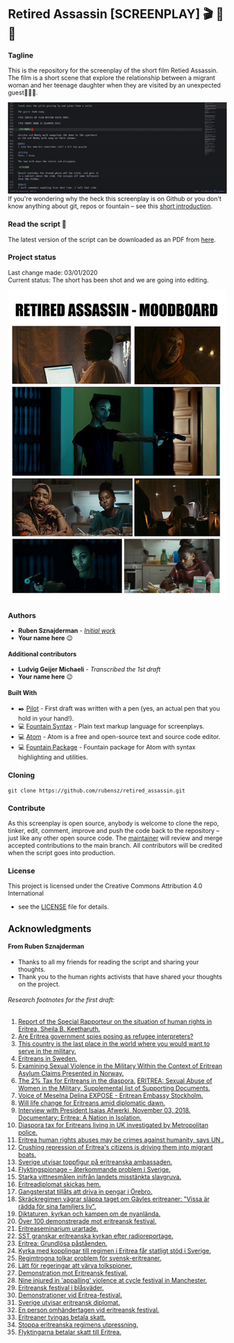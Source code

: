 # Retired Assassin [SCREENPLAY] :clapper: :movie_camera: :page_with_curl:

### Tagline

This is the repository for the screenplay of the short film Retied Assassin. The film is a short scene that explore the relationship between a migrant woman and her teenage daughter when they are visited by an unexpected guest:gun::boom::skull:.   

![screencapture](screencapture.gif?raw=true)     
If you're wondering why the heck this screenplay is on Github or you don't know anything about git, repos or fountain – see this [short introduction](http://rubensznajderman.com/fountain-noobs).

### Read the script :page_facing_up:

The latest version of the script can be downloaded as an PDF from [here](https://github.com/rubensz/retired_assassin/blob/master/retired_assassin.pdf).

### Project status
Last change made: 03/01/2020   
Current status: The short has been shot and we are going into editing.  

![moodboard](retired-assassin-mood.png?raw=true)   

### Authors

* **Ruben Sznajderman** - [*Initial work*](https://www.dropbox.com/s/1b2l2qkfq43wds9/2percent_scan.pdf?dl=0) 
* **Your name here** :wink:

#### Additional contributors
* **Ludvig Geijer Michaeli** - *Transcribed the 1st draft*
* **Your name here** :wink:

#### Built With
* :black_nib: [Pilot](https://www.jetpens.com/Pilot-Metropolitan-Fountain-Pens/ct/1706) - First draft was written with a pen (yes, an actual pen that you hold in your hand!).
* :computer: [Fountain Syntax](https://fountain.io/syntax) - Plain text markup language for screenplays.
* :computer: [Atom](https://atom.io/) - Atom is a free and open-source text and source code editor.
* :computer: [Fountain Package](https://atom.io/packages/fountain) - Fountain package for Atom with syntax highlighting and utilities.

### Cloning

```
git clone https://github.com/rubensz/retired_assassin.git
```

### Contribute
As this screenplay is open source, anybody is welcome to clone the repo, tinker, edit, comment, improve and push the code back to the repository – just like any other open source code. The [maintainer](https://github.com/rubensz) will review and merge accepted contributions to the main branch. All contributors will be credited when the script goes into production.

### License

This project is licensed under the Creative Commons Attribution 4.0 International
 - see the [LICENSE](LICENSE) file for details.

## Acknowledgments

#### From Ruben Sznajderman
* Thanks to all my friends for reading the script and sharing your thoughts.
* Thank you to the human rights activists that have shared your thoughts on the project.


###### Research footnotes for the first draft:

1. [Report of the Special Rapporteur on the situation of human rights in Eritrea, Sheila B. Keetharuth.](https://reliefweb.int/report/eritrea/report-special-rapporteur-situation-human-rights-eritrea-sheila-b-keetharuth-ahrc3850)
2. [Are Eritrea government spies posing as refugee interpreters?](https://www.aljazeera.com/indepth/features/eritrea-government-spies-posing-refugee-interpreters-180225191907769.html)
3. [This country is the last place in the world where you would want to serve in the military.](https://www.businessinsider.com/eritrea-is-the-last-place-in-the-world-you-would-want-to-serve-in-the-military-2015-6?r=UK&IR=T)
4. [Eritreans in Sweden.](https://en.wikipedia.org/wiki/Eritreans_in_Sweden)
5. [Examining Sexual Violence in the Military Within the Context of Eritrean Asylum Claims Presented in Norway.](https://academic.oup.com/ijrl/article-abstract/19/3/471/1557358?redirectedFrom=fulltext)
6. [The 2% Tax for Eritreans in the diaspora.](https://www.dsp-groep.eu/projecten/the-2-pct-tax-for-eritreans-in-the-diaspora/)
[ERITREA: Sexual Abuse of Women in the Military, Supplemental list of Supporting Documents.](https://www.makeeverywomancount.org/index.php/tools/resources/798-eritrea-sexual-abuse-of-women-in-the-military-supplemental-list-of-supporting-documents)
7. [Voice of Meselna Delina EXPOSE - Eritrean Embassy Stockholm.](https://youtu.be/EQeRSuSZ21Y)
8. [Will life change for Eritreans amid diplomatic dawn.](https://youtu.be/os5jjMQAoEg)
9. [Interview with President Isaias Afwerki, November 03, 2018.](https://youtu.be/FUWQG6XlEDo)
[Documentary: Eritrea: A Nation in Isolation.](https://youtu.be/91lg2Strqpo)
10. [Diaspora tax for Eritreans living in UK investigated by Metropolitan police.](https://www.theguardian.com/global-development/2015/jun/09/eritrea-diaspora-tax-uk-investigated-metropolitan-police)
11. [Eritrea human rights abuses may be crimes against humanity, says UN .](https://www.theguardian.com/global-development/2015/jun/08/human-rights-abuses-eritrea-may-be-crimes-against-humanity-un-report)
12. [Crushing repression of Eritrea's citizens is driving them into migrant boats.](https://www.theguardian.com/global-development/2015/apr/20/crushing-repression-eritreas-citizens-italy-migrant-boats)
13. [Sverige utvisar toppfigur på eritreanska ambassaden.](https://sverigesradio.se/sida/artikel.aspx?programid=2792&artikel=5958109)
14. [Flyktingspionage – återkommande problem i Sverige.](https://www.svt.se/nyheter/inrikes/eritrea-och-kina-lander-som-utmarker-sig)
15. [Starka vittnesmålen inifrån landets misstänkta slavgruva.](https://www.expressen.se/nyheter/starka-vittnesmalen-inifran-landets-misstankta-slavgruva/)
16. [Eritreadiplomat skickas hem.](https://www.svt.se/nyheter/inrikes/eritreadiplomat-skickas-hem)
17. [Gangsterstat tillåts att driva in pengar i Örebro.](https://www.na.se/artikel/ledare/gangsterstat-tillats-att-driva-in-pengar-i-orebro)
18. [Skräckregimen vägrar släppa taget om Gävles eritreaner: "Vissa är rädda för sina familjers liv".](https://www.gd.se/artikel/gavle/skrackregimen-vagrar-slappa-taget-om-gavles-eritreaner-vissa-ar-radda-for-sina-familjers-liv)
19. [Diktaturen, kyrkan och kampen om de nyanlända.](https://sverigesradio.se/sida/artikel.aspx?programid=1316&artikel=6771240)
20. [Över 100 demonstrerade mot eritreansk festival.](https://mitti.se/nyheter/lakares-forskrivning-far-kritik)
21. [Eritreaseminarium urartade.](http://www.amnestypress.se/artiklar/reportage/24858/eritreaseminarium-urartade)
22. [SST granskar eritreanska kyrkan efter radioreportage.](https://www.dagen.se/sst-granskar-eritreanska-kyrkan-efter-radioreportage-1.1027248?paywall=true)
23. [Eritrea: Grundlösa påståenden.](https://www.svt.se/nyheter/inrikes/eritreas-ambassad-tillbakavisar-uppgifterna)
24. [Kyrka med kopplingar till regimen i Eritrea får statligt stöd i Sverige.](https://sverigesradio.se/sida/artikel.aspx?programid=83&artikel=6774642)
25. [Regimtrogna tolkar problem för svensk-eritreaner.](https://www.svt.se/nyheter/inrikes/regimtrogna-tolkar-problem-for-svensk-eritreaner)
26. [Lätt för regeringar att värva tolkspioner.](https://sverigesradio.se/sida/artikel.aspx?programid=83&artikel=334543)
27. [Demonstration mot Eritreansk festival.](https://www.svt.se/nyheter/lokalt/stockholm/demonstration-mot-eritreansk-festival)
28. [Nine injured in 'appalling' violence at cycle festival in Manchester.](https://www.independent.co.uk/news/uk/home-news/injured-appalling-violence-manchester-eritrea-a8404221.html)
29. [Eritreansk festival i blåsväder.](https://www.svd.se/eritreansk-festival-i-blasvader)
30. [Demonstrationer vid Eritrea-festival.](https://www.dn.se/nyheter/sverige/demonstrationer-vid-eritrea-festival)
31. [Sverige utvisar eritreansk diplomat.](https://www.aftonbladet.se/nyheter/a/zL9xAO/sverige-utvisar-eritreansk-diplomat)
32. [En person omhändertagen vid eritreansk festival.](https://www.expressen.se/nyheter/en-person-omhandertagen-vid-eritreansk-festival)
33. [Eritreaner tvingas betala skatt.](https://www.svt.se/agenda/eritreaner-tvingas-betala-skatt)
34. [Stoppa eritreanska regimens utpressning.](https://www.expressen.se/debatt/stoppa-eritreanska-regimens-utpressning)
35. [Flyktingarna betalar skatt till Eritrea.](https://www.aftonbladet.se/nyheter/a/J1n6zJ/flyktingarna-betalar-skatt--till-eritrea)

